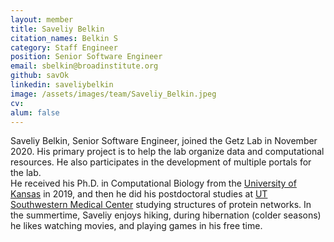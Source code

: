 ```yaml
---
layout: member
title: Saveliy Belkin
citation_names: Belkin S
category: Staff Engineer
position: Senior Software Engineer
email: sbelkin@broadinstitute.org
github: savOk
linkedin: saveliybelkin
image: /assets/images/team/Saveliy_Belkin.jpeg
cv:
alum: false
---
```


Saveliy Belkin, Senior Software Engineer, joined the Getz Lab in November 2020. His primary project is to help the lab organize data and computational resources. He also participates in the development of multiple portals for the lab.  
He received his Ph.D. in Computational Biology from the [University of Kansas] in 2019, and then he did his postdoctoral studies at [UT Southwestern Medical Center] studying structures of protein networks. In the summertime, Saveliy enjoys hiking, during hibernation (colder seasons) he likes watching movies, and playing games in his free time.

[University of Kansas]: https://compbio.ku.edu/
[UT Southwestern Medical Center]: https://www.utsouthwestern.edu/

